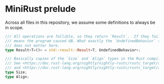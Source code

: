 # MiniRust prelude

Across all files in this repository, we assume some definitions to always be in scope.

```rust
/// All operations are fallible, so they return `Result`.  If they fail, that
/// means the program caused UB. What exactly the `UndefinedBehavior` type is
/// does not matter here.
type Result<T=()> = std::result::Result<T, UndefinedBehavior>;

/// Basically copies of the `Size` and `Align` types in the Rust compiler.
/// See <https://doc.rust-lang.org/nightly/nightly-rustc/rustc_target/abi/struct.Size.html>
/// and <https://doc.rust-lang.org/nightly/nightly-rustc/rustc_target/abi/struct.Align.html>.
type Size;
type Align;
```
